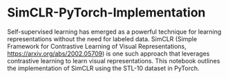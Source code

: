 # SimCLR-PyTorch-Implementation

Self-supervised learning has emerged as a powerful technique for learning representations without the need for labeled data. SimCLR (Simple Framework for Contrastive Learning of Visual Representations,
https://arxiv.org/abs/2002.05709) is one such approach that leverages contrastive learning to
learn visual representations. This notebook outlines the implementation of SimCLR using the STL-10
dataset in PyTorch.
